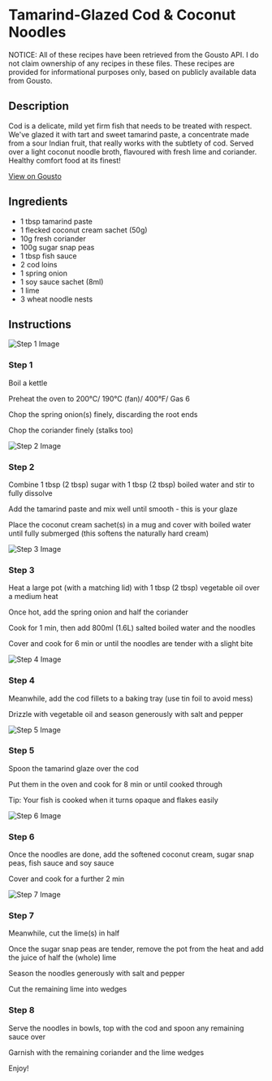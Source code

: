 # Tamarind-Glazed Cod & Coconut Noodles 

NOTICE: All of these recipes have been retrieved from the Gousto API. I do not claim ownership of any recipes in these files. These recipes are provided for informational purposes only, based on publicly available data from Gousto.

## Description

Cod is a delicate, mild yet firm fish that needs to be treated with respect. We've glazed it with tart and sweet tamarind paste, a concentrate made from a sour Indian fruit, that really works with the subtlety of cod. Served over a light coconut noodle broth, flavoured with fresh lime and coriander. Healthy comfort food at its finest!

[View on Gousto](https://www.gousto.co.uk/recipes/cookbook/tamarind-glazed-cod-coconut-noodles)

## Ingredients

- 1 tbsp tamarind paste
- 1 flecked coconut cream sachet (50g)
- 10g fresh coriander
- 100g sugar snap peas
- 1 tbsp fish sauce 
- 2 cod loins
- 1 spring onion
- 1 soy sauce sachet (8ml)
- 1 lime 
- 3 wheat noodle nests

## Instructions

![Step 1 Image](https://production-media.gousto.co.uk/cms/recipe-step-image/495.step1-x200.jpg)

### Step 1

Boil a kettle


Preheat the oven to 200&deg;C/ 190&deg;C (fan)/ 400&deg;F/ Gas 6


Chop the spring onion<span class="text-danger">(s)</span> finely, discarding the root ends


Chop the coriander finely (stalks too)

![Step 2 Image](https://production-media.gousto.co.uk/cms/recipe-step-image/495.step2-x200.jpg)

### Step 2

Combine 1 tbsp<span class="text-danger"> (2 tbsp)</span> sugar with 1 tbsp <span class="text-danger">(2 tbsp)</span> boiled water and stir to fully dissolve


Add the tamarind paste and mix well until smooth - this is your glaze


Place the coconut cream sachet<span class="text-danger">(s)</span> in a mug and cover with boiled water until fully submerged (this softens the naturally hard cream)

![Step 3 Image](https://production-media.gousto.co.uk/cms/recipe-step-image/495.-step-3-x200.jpg)

### Step 3

Heat a large pot (with a matching lid) with 1 tbsp <span class="text-danger">(2 tbsp)</span> vegetable oil over a medium heat


Once&nbsp;hot, add the spring onion and half the coriander


Cook for 1 min, then add 800ml <span class="text-danger">(1.6L)</span> salted boiled water and the noodles


Cover and cook for 6 min or until the noodles are tender with a slight bite

![Step 4 Image](https://production-media.gousto.co.uk/cms/recipe-step-image/495.-step-4-x200.jpg)

### Step 4

Meanwhile, add the cod fillets to a baking tray (use tin foil to avoid mess)


Drizzle with vegetable oil and season generously with salt and pepper

![Step 5 Image](https://production-media.gousto.co.uk/cms/recipe-step-image/495.-step-5-x200.jpg)

### Step 5

Spoon the tamarind glaze&nbsp;over the cod


Put them in&nbsp;the oven and cook for 8 min&nbsp;or until cooked through


Tip: Your fish is cooked when it turns opaque and flakes easily

![Step 6 Image](https://production-media.gousto.co.uk/cms/recipe-step-image/495.-step-6-x200.jpg)

### Step 6

Once the noodles are done, add the softened coconut cream,&nbsp;sugar snap peas, fish sauce and soy sauce


Cover and cook for a further 2 min

![Step 7 Image](https://production-media.gousto.co.uk/cms/recipe-step-image/495.-step-7-x200.jpg)

### Step 7

Meanwhile, cut the lime<span class="text-danger">(s)</span> in half


Once the sugar snap peas are tender, remove the pot from the heat and add the juice of half the <span class="text-danger">(whole)</span> lime


Season the noodles generously with salt and pepper


Cut the remaining lime into wedges

### Step 8

Serve the noodles in bowls, top with the cod and spoon any remaining sauce over


Garnish with the remaining coriander and the lime wedges


Enjoy!

